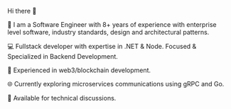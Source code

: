 Hi there 👋

💼 I am a Software Engineer with 8+ years of experience with enterprise level software, industry standards, design and architectural patterns.

💻 Fullstack developer with expertise in .NET & Node. Focused & Specialized in Backend Development.

🔗 Experienced in web3/blockchain development.

🌐 Currently exploring microservices communications using gRPC and Go.

💬 Available for technical discussions.
